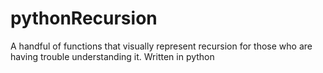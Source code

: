 # pythonRecursion
A handful of functions that visually represent recursion for those who are having trouble understanding it. Written in python
